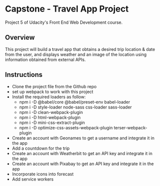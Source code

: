 # Capstone - Travel App Project
Project 5 of Udacity's Front End Web Development course.

## Overview
This project will build a travel app that obtains a desired trip location & date from the user, and displays weather and an image of the location using information obtained from external APIs.

## Instructions
- Clone the project file from the Github repo
- set up webpack to work with this project
- Install the required loaders as follow:
    - npm i -D @babel/core @babel/preset-env babel-loader
    - npm i -D style-loader node-sass css-loader sass-loader
    - npm i -D clean-webpack-plugin
    - npm i -D html-webpack-plugin
    - npm i -D mini-css-extract-plugin
    - npm i -D optimize-css-assets-webpack-plugin terser-webpack-plugin
- Create an account with Geonames to get a username and integrate it in the app
- Add a countdown for the trip
- Create an account with Weatherbit to get an API key and integrate it in the app
- Create an account with Pixabay to get an API key and integrate it in the app
- Incorporate icons into forecast
- Add service workers


